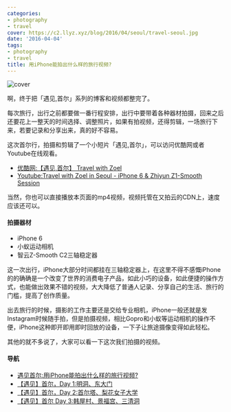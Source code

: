 ```yaml
---
categories:
- photography
- travel
cover: https://c2.llyz.xyz/blog/2016/04/seoul/travel-seoul.jpg
date: '2016-04-04'
tags:
- photography
- travel
title: 用iPhone能拍出什么样的旅行视频?
---
```


![cover](https://c2.llyz.xyz/blog/2016/04/seoul/travel-seoul.jpg)

 

啊，终于把「遇见,首尔」系列的博客和视频都整完了。

每次旅行，出行之前都要做一番行程安排，出行中要带着各种器材拍摄，回来之后还要花上一整天的时间选择、调整照片，如果有拍视频，还得剪辑，一场旅行下来，若要记录和分享出来，真的好不容易。

这次首尔行，拍摄和剪辑了一个小短片「遇见,首尔」，可以访问优酷网或者Youtube在线观看。

- [优酷网:【遇见,首尔】 Travel with Zoel](https://v.youku.com/v_show/id_XMTUyMTE1ODA2NA==.html?from=s1.8-1-1.2)
- [Youtube:Travel with Zoel in Seoul - iPhone 6 & Zhiyun Z1-Smooth Session](https://www.youtube.com/watch?v=YELKppMyCV8)

当然，你也可以直接播放本页面的mp4视频，视频托管在又拍云的CDN上，速度应该还可以。

#### 拍摄器材

- iPhone 6
- 小蚁运动相机
- 智云Z-Smooth C2三轴稳定器

这一次出行，iPhone大部分时间都挂在三轴稳定器上，在这里不得不感慨iPhone的的确确是一个改变了世界的消费电子产品，如此小巧的设备，如此便捷的操作方式，也能做出效果不错的视频，大大降低了普通人记录、分享自己的生活、旅行的门槛，提高了创作质量。

出去旅行的时候，摄影的工作主要还是交给专业相机，iPhone一般还就是发Instagram时候随手拍，但是拍摄视频，相比Gopro和小蚁等运动相机的操作不便，iPhone这种即开即用即时回放的设备，一下子让旅途摄像变得如此轻松。

其他的就不多说了，大家可以看一下这次我们拍摄的视频。

#### 导航

- [遇见首尔:用iPhone能拍出什么样的旅行视频?](https://luolei.org/meet-in-seoul-a-iphone-travel-video/)
- [【遇见】首尔，Day 1:明洞、东大门](https://luolei.org/meet-in-seoul-day-1/)
- [【遇见】首尔，Day 2:首尔塔、梨花女子大学](https://luolei.org/meet-in-seoul-day-2/)
- [【遇见】首尔 Day 3:韩屋村、景福宫、三清洞](https://luolei.org/meet-in-seoul-day-3/)
